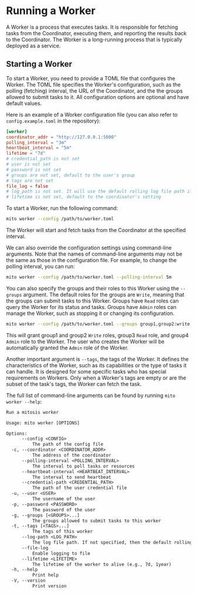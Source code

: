 # Running a Worker

A Worker is a process that executes tasks.
It is responsible for fetching tasks from the Coordinator, executing them, and reporting the results back to the Coordinator.
The Worker is a long-running process that is typically deployed as a service.

## Starting a Worker

To start a Worker, you need to provide a TOML file that configures the Worker.
The TOML file specifies the Worker's configuration, such as the polling (fetching) interval, the URL of the Coordinator, and the the groups allowed to submit tasks to it.
All configuration options are optional and have default values.

Here is an example of a Worker configuration file (you can also refer to `config.example.toml` in the repository):

```toml
[worker]
coordinator_addr = "http://127.0.0.1:5000"
polling_interval = "3m"
heartbeat_interval = "5m"
lifetime = "7d"
# credential_path is not set
# user is not set
# password is not set
# groups are not set, default to the user's group
# tags are not set
file_log = false
# log_path is not set. It will use the default rolling log file path if file_log is set to true
# lifetime is not set, default to the coordinator's setting
```

To start a Worker, run the following command:

```bash
mito worker --config /path/to/worker.toml
```

The Worker will start and fetch tasks from the Coordinator at the specified interval.

We can also override the configuration settings using command-line arguments.
Note that the names of command-line arguments may not be the same as those in the configuration file.
For example, to change the polling interval, you can run:

```bash
mito worker --config /path/to/worker.toml --polling-interval 5m
```

You can also specify the groups and their roles to this Worker using the `--groups` argument.
The default roles for the groups are `Write`, meaning that the groups can submit tasks to this Worker.
Groups have `Read` roles can query the Worker for its status and tasks.
Groups have `Admin` roles can manage the Worker, such as stopping it or changing its configuration.

```bash
mito worker --config /path/to/worker.toml --groups group1,group2:write,group3:read,group4:admin
```

This will grant group1 and group2 `Write` roles, group3 `Read` role, and group4 `Admin` role to the Worker.
The user who creates the Worker will be automatically granted the `Admin` role of the Worker.

Another important argument is `--tags`, the tags of the Worker.
It defines the characteristics of the Worker, such as its capabilities or the type of tasks it can handle.
It is designed for some specific tasks who has special requirements on Workers.
Only when a Worker's tags are empty or are the subset of the task's tags, the Worker can fetch the task.

The full list of command-line arguments can be found by running `mito worker --help`:

```txt
Run a mitosis worker

Usage: mito worker [OPTIONS]

Options:
      --config <CONFIG>
          The path of the config file
  -c, --coordinator <COORDINATOR_ADDR>
          The address of the coordinator
      --polling-interval <POLLING_INTERVAL>
          The interval to poll tasks or resources
      --heartbeat-interval <HEARTBEAT_INTERVAL>
          The interval to send heartbeat
      --credential-path <CREDENTIAL_PATH>
          The path of the user credential file
  -u, --user <USER>
          The username of the user
  -p, --password <PASSWORD>
          The password of the user
  -g, --groups [<GROUPS>...]
          The groups allowed to submit tasks to this worker
  -t, --tags [<TAGS>...]
          The tags of this worker
      --log-path <LOG_PATH>
          The log file path. If not specified, then the default rolling log file path would be used. If specified, then the log file would be exactly at the path specified
      --file-log
          Enable logging to file
      --lifetime <LIFETIME>
          The lifetime of the worker to alive (e.g., 7d, 1year)
  -h, --help
          Print help
  -V, --version
          Print version
```
